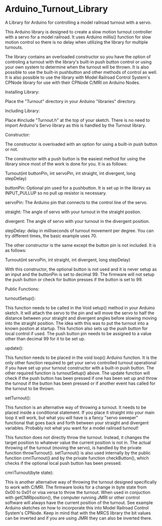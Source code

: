 # Arduino_Turnout_Library
A Library for Arduino for controlling a model railroad turnout with a servo.

This Arduino library is designed to create a slow motion turnout controller with a servo 
for a model railroad.  It uses Arduino millis() function for slow motion control so there is no delay when
utilizing the library for multiple turnouts.

The library contains an overloaded constructor so you have the option of controling a turnout with the library's 
built-in push button control or using your own system to determine when the turnout will be thrown.  It is also possible to use the built-in pushbutton and other methods of control as well.  It is also possible to use the library with Model Railroad Control System's CPNode library for use with their CPNode C/MRI on Arduino Nodes.

Installing Library:

Place the "Turnout" directory in your Arduino "libraries" directory.

Including Library:

Place #include "Turnout.h" at the top of your sketch.  There is no need to import Arduino's Servo library as this
is handled by the Turnout library.

Constructor:

The constructor is overloaded with an option for using a built-in push button or not.

The constructor with a push button is the easiest method for using the library since most of the work
is done for you.  It is as follows:

Turnout(int buttonPin, int servoPin, int straight, int divergent, long stepDelay)

buttonPin: Optional pin used for a pushbutton.  It is set up in the library as INPUT_PULLUP so no 
           pull up resistor is necessary.

servoPin:  The Arduino pin that connects to the control line of the servo.

straight:  The angle of servo with your turnout in the straight postion.

divergent:  The angle of servo with your turnout in the divergent position.

stepDelay:  delay in milliseconds of turnout movement per degree.  You can try different times, the basic example
            uses 70.

The other constructor is the same except the button pin is not included.  It is as follows:

Turnout(int servoPin, int straight, int divergent, long stepDelay)

With this constructor, the optional button is not used and it is never setup as an input and the buttonPin is set to decimal 99. The firmware will not setup the push button or check for button presses if the button is set to 99.

Public Functions:

turnoutSetup():

This function needs to be called in the Void setup() method in your Arduino sketch.  It will attach the servo to
the pin and will move the servo to half the distance between your straight and divergent angles before slowing moving into the straight position.  The idea with this was to put the turnout into a known postion at startup.  This function also sets up the push button for local control if used. The push button pin needs to be assigned to a value other than decimal 99 for it to be set up.

update():

This function needs to be placed in the void loop() Arduino function. It is the only other function required to get your servo controlled turnout operational if you have set up your turnout constructor with a built-in push button. The other required function is turnoutSetup() above. The update function will check if the push button has been pressed if one has been set up and throw the turnout if the button has been pressed or if another event has called for the turnout to be thrown.

setTurnout():

This function is an alternative way of throwing a turnout. It needs to be placed inside a conditional statement. If you place it straight into your main loop it will work, but what you will have is a fancy "servo sweeper" functional that goes back and forth between your straight and divergent variables. Probably not what you want for a model railroad turnout! 

This function does not directly throw the turnout. Instead, it changes the target position to whatever value the current position is not in.  The actual throwing of the turnout (moving the servo), is handled by the private function throwTurnout(). setTurnout() is also used internally by the public function cmriTurnout() and by the private function checkButton(), which checks if the optional local push button has been pressed.

cmriTurnout(byte state):

This is another alternative way of throwing the turnout designed specifically to work with C/MRI.  The firmware looks for a change in byte state from 0x00 to 0x01 or visa versa to throw the turnout. When used in conjuction with getCMRIposition(), the computer running JMRI or other control software will always have the current position of the turnout.  See example Arduino sketches on how to incorporate this into Model Railroad Control System's CPNode.  Keep in mind that with the MRCS library the bit values can be inverted and if you are using JMRI they can also be inverted there.


